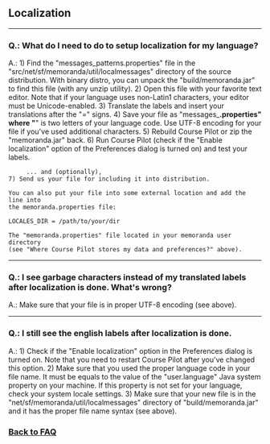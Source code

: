 ## Localization 

-----------------
### Q.: What do I need to do to setup localization for my language?

A.: 1) Find the "messages_patterns.properties" file in the 
       "src/net/sf/memoranda/util/localmessages" directory of the source 
       distribution. With binary distro, you can unpack the 
       "build/memoranda.jar" to find this file (with any unzip utility). 
    2) Open this file with your favorite text editor. Note that if your 
       language uses non-Latin1 characters, your editor must be 
       Unicode-enabled. 
    3) Translate the labels and insert your translations after the "=" signs.
    4) Save your file as "messages_**.properties" where "**" is two letters of 
       your language code. Use UTF-8 encoding for your file if you've used 
       additional characters.
    5) Rebuild Course Pilot or zip the "memoranda.jar" back.
    6) Run Course Pilot (check if the "Enable localization" option of the 
       Preferences dialog is turned on) and test your labels.

         ... and (optionally),
    7) Send us your file for including it into distribution.
    
    You can also put your file into some external location and add the line into
    the memoranda.properties file:
    
    LOCALES_DIR = /path/to/your/dir
    
    The "memoranda.properties" file located in your memoranda user directory 
    (see "Where Course Pilot stores my data and preferences?" above).
    
-----------------
### Q.: I see garbage characters instead of my translated labels after localization is done. What's wrong?

A.: Make sure that your file is in proper UTF-8 encoding (see above).

-----------------
### Q.: I still see the english labels after localization is done.

A.: 1) Check if the "Enable localization" option in the Preferences dialog is 
       turned on. Note that you need to restart Course Pilot after you've 
       changed this option.
    2) Make sure that you used the proper language code in your file name. 
       It must be equals to the value of the "user.language" Java system 
       property on your machine. If this property is not set for your language,
       check your system locale settings.
    3) Make sure that your new file is in the 
       "net/sf/memoranda/util/localmessages" directory of "build/memoranda.jar"
       and it has the proper file name syntax (see above).


### [Back to FAQ](https://github.com/Nicholas-J-Norris/Course-Pilot/blob/main/FAQ.md)

